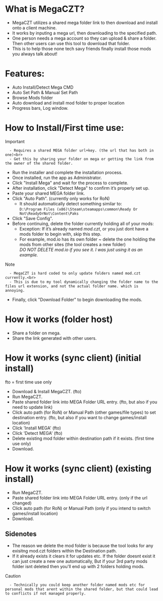 # What is MegaCZT?
- MegaCZT utilizes a shared mega folder link to then download and install onto a client machine.
- It works by inputing a mega url, then downloading to the specified path.
- One person needs a mega account so they can upload & share a folder. Then other users can use this tool to download that folder.
- This is to help those none tech savy friends finally install those mods you always talk about!
# Features:
- Auto Install/Detect Mega CMD
- Auto Set Path & Manual Set Path
- Browse Mods folder
- Auto download and install mod folder to proper location
- Progress bars, Log window.
# How to Install/First time use:
> [!IMPORTANT]
      - Requires a shared MEGA folder url+key. (the url that has both in one)<br>
      - Get this by sharing your folder on mega or getting the link from the owner of the shared folder.
- Run the installer and complete the installation process.
- Once installed, run the app as Administrator.
- Click "Install Mega" and wait for the process to complete.
- After installation, click "Detect Mega" to confirm it’s properly set up.
- Paste your shared MEGA folder link.
- Click "Auto Path". (currently only works for RoN)
  - It should automatically detect something similar to:<br>
    `D:\Program Files (x86)\Steam\steamapps\common\Ready Or Not\ReadyOrNot\Content\Paks`
- Click "Save Config".
- Before continuing, delete the folder currently holding all of your mods:
  - Exception: If it’s already named *mod.czt*, or you just dont have a mods folder to begin with, skip this step.
  - For example, mod.io has its own folder ~ delete the one holding the mods from other sites (the tool creates a new folder)<br>
     *DO NOT DELETE mod.io if you see it. I was just using it as an example.* 
>[!NOTE]
      - MegaCZT is hard coded to only update folders named mod.czt currently.<br>
      - This is due to my tool dynamically changing the folder name to the files url extension, and not the actual folder name. which is annoying.
- Finally, click "Download Folder" to begin downloading the mods.
# How it works (folder host)
- Share a folder on mega.
- Share the link generated with other users.
# How it works (sync client) (initial install) 
fto = first time use only
- Download & Install MegaCZT. (fto)
- Run MegaCZT.
- Paste shared folder link into MEGA Folder URL entry. (fto, but also if you need to update link)
- Click auto path (for RoN) or Manual Path (other games/file types) to set destination entry. (fto, but also if you want to change games/install location)
- Click 'Install MEGA' (fto)
- Click 'Detect MEGA' (fto)
- Delete existing mod folder within destination path if it exists. (first time use only)
- Download.
# How it works (sync client) (existing install) 
- Run MegaCZT.
- Paste shared folder link into MEGA Folder URL entry. (only if the url changed)
- Click auto path (for RoN) or Manual Path (only if you intend to switch games/install location)
- Download.
## Sidenotes
+ The reason we delete the mod folder is because the tool looks for any exisitng mod.czt folders within the Destination path.<br>
+ If it already exists it clears it for updates etc. If the folder doesnt exist it can just create a new one automatically, But if your 3rd party mods folder isnt deleted then you'll end up with 2 folders holding mods.<br>
> [!CAUTION]
>       - Technically you could keep another folder named mods etc for personal mods that arent within the shared folder, but that could lead to conflicts if not managed properly.















































